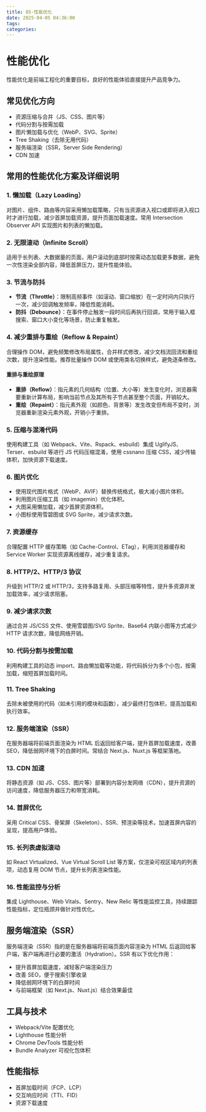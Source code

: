 ```yaml
---
title: 05-性能优化
date: 2025-04-05 04:36:00
tags:
categories:
---
```


# 性能优化

性能优化是前端工程化的重要目标，良好的性能体验直接提升产品竞争力。

## 常见优化方向

- 资源压缩与合并（JS、CSS、图片等）
- 代码分割与按需加载
- 图片懒加载与优化（WebP、SVG、Sprite）
- Tree Shaking（去除无用代码）
- 服务端渲染（SSR，Server Side Rendering）
- CDN 加速

## 常用的性能优化方案及详细说明

### 1. 懒加载（Lazy Loading）

对图片、组件、路由等内容采用懒加载策略，只有当资源进入视口或即将进入视口时才进行加载，减少首屏加载资源，提升页面加载速度。常用 Intersection Observer API 实现图片和列表的懒加载。

### 2. 无限滚动（Infinite Scroll）

适用于长列表、大数据量的页面，用户滚动到底部时按需动态加载更多数据，避免一次性渲染全部内容，降低首屏压力，提升性能体验。

### 3. 节流与防抖

- **节流（Throttle）**：限制高频事件（如滚动、窗口缩放）在一定时间内只执行一次，减少回调触发频率，降低性能消耗。
- **防抖（Debounce）**：在事件停止触发一段时间后再执行回调，常用于输入框搜索、窗口大小变化等场景，防止重复触发。

### 4. 减少重排与重绘（Reflow & Repaint）

合理操作 DOM，避免频繁修改布局属性，合并样式修改，减少文档流回流和重绘次数，提升渲染性能。推荐批量操作 DOM 或使用类名切换样式，避免逐条修改。

#### 重排与重绘原理

- **重排（Reflow）**：指元素的几何结构（位置、大小等）发生变化时，浏览器需要重新计算布局，影响当前节点及其所有子节点甚至整个页面，开销较大。
- **重绘（Repaint）**：指元素外观（如颜色、背景等）发生改变但布局不变时，浏览器重新渲染元素外观，开销小于重排。

### 5. 压缩与混淆代码

使用构建工具（如 Webpack、Vite、Rspack、esbuild）集成 UglifyJS、Terser、esbuild 等进行 JS 代码压缩混淆，使用 cssnano 压缩 CSS，减少传输体积，加快资源下载速度。

### 6. 图片优化

- 使用现代图片格式（WebP、AVIF）替换传统格式，极大减小图片体积。
- 利用图片压缩工具（如 imagemin）优化体积。
- 大图采用懒加载，减少首屏资源体积。
- 小图标使用雪碧图或 SVG Sprite，减少请求次数。

### 7. 资源缓存

合理配置 HTTP 缓存策略（如 Cache-Control、ETag），利用浏览器缓存和 Service Worker 实现资源离线缓存，减少重复请求。

### 8. HTTP/2、HTTP/3 协议

升级到 HTTP/2 或 HTTP/3，支持多路复用、头部压缩等特性，提升多资源并发加载效率，减少请求阻塞。

### 9. 减少请求次数

通过合并 JS/CSS 文件、使用雪碧图/SVG Sprite、Base64 内联小图等方式减少 HTTP 请求次数，降低网络开销。

### 10. 代码分割与按需加载

利用构建工具的动态 import、路由懒加载等功能，将代码拆分为多个小包，按需加载，缩短首屏加载时间。

### 11. Tree Shaking

去除未被使用的代码（如未引用的模块和函数），减少最终打包体积，提高加载和执行效率。

### 12. 服务端渲染（SSR）

在服务器端将前端页面渲染为 HTML 后返回给客户端，提升首屏加载速度，改善 SEO，降低弱网环境下的白屏时间。常结合 Next.js、Nuxt.js 等框架落地。

### 13. CDN 加速

将静态资源（如 JS、CSS、图片等）部署到内容分发网络（CDN），提升资源的访问速度，降低服务器压力和带宽消耗。

### 14. 首屏优化

采用 Critical CSS、骨架屏（Skeleton）、SSR、预渲染等技术，加速首屏内容的呈现，提高用户体验。

### 15. 长列表虚拟滚动

如 React Virtualized、Vue Virtual Scroll List 等方案，仅渲染可视区域内的列表项，动态复用 DOM 节点，提升长列表渲染性能。

### 16. 性能监控与分析

集成 Lighthouse、Web Vitals、Sentry、New Relic 等性能监控工具，持续跟踪性能指标，定位瓶颈并做针对性优化。

## 服务端渲染（SSR）

服务端渲染（SSR）指的是在服务器端将前端页面内容渲染为 HTML 后返回给客户端，客户端再进行必要的激活（Hydration）。SSR 有以下优化作用：

- 提升首屏加载速度，减轻客户端渲染压力
- 改善 SEO，便于搜索引擎收录
- 降低弱网环境下的白屏时间
- 与前端框架（如 Next.js、Nuxt.js）结合效果最佳

## 工具与技术

- Webpack/Vite 配置优化
- Lighthouse 性能分析
- Chrome DevTools 性能分析
- Bundle Analyzer 可视化包体积

## 性能指标

- 首屏加载时间（FCP、LCP）
- 交互响应时间（TTI、FID）
- 资源下载速度